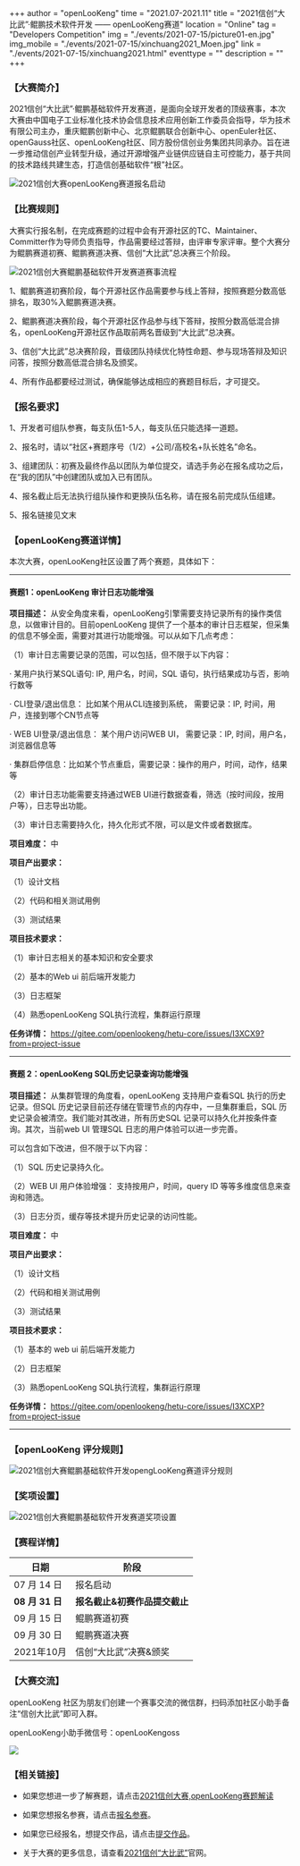 +++
author = "openLooKeng"
time = "2021.07-2021.11" 
title = "2021信创“大比武”·鲲鹏技术软件开发 —— openLooKeng赛道" 
location = "Online" 
tag = "Developers Competition"
img = "./events/2021-07-15/picture01-en.jpg" 
img_mobile = "./events/2021-07-15/xinchuang2021_Moen.jpg" 
link = "./events/2021-07-15/xinchuang2021.html"
eventtype = ""
description = ""
+++

### <b>【大赛简介】</b>

2021信创“大比武”·鲲鹏基础软件开发赛道，是面向全球开发者的顶级赛事，本次大赛由中国电子工业标准化技术协会信息技术应用创新工作委员会指导，华为技术有限公司主办，重庆鲲鹏创新中心、北京鲲鹏联合创新中心、openEuler社区、openGauss社区、openLooKeng社区、同方股份信创业务集团共同承办。旨在进一步推动信创产业转型升级，通过开源增强产业链供应链自主可控能力，基于共同的技术路线共建生态，打造信创基础软件“根”社区。

<img src="./picture01-en.jpg" alt="2021信创大赛openLooKeng赛道报名启动">

### <b>【比赛规则】</b>

大赛实行报名制，在完成赛题的过程中会有开源社区的TC、Maintainer、Committer作为导师负责指导，作品需要经过答辩，由评审专家评审。整个大赛分为鲲鹏赛道初赛、鲲鹏赛道决赛、信创“大比武”总决赛三个阶段。

<img src="./picture02.png" alt="2021信创大赛鲲鹏基础软件开发赛道赛事流程">

1、鲲鹏赛道初赛阶段，每个开源社区作品需要参与线上答辩，按照赛题分数高低排名，取30%入鲲鹏赛道决赛。 

2、鲲鹏赛道决赛阶段，每个开源社区作品参与线下答辩，按照分数高低混合排名，openLooKeng开源社区作品取前两名晋级到“大比武”总决赛。

3、信创“大比武”总决赛阶段，晋级团队持续优化特性命题、参与现场答辩及知识问答，按照分数高低混合排名及颁奖。

4、所有作品都要经过测试，确保能够达成相应的赛题目标后，才可提交。

### <b>【报名要求】</b>

1、开发者可组队参赛，每支队伍1-5人，每支队伍只能选择一道题。

2、报名时，请以“社区+赛题序号（1/2）+公司/高校名+队长姓名”命名。

3、组建团队：初赛及最终作品以团队为单位提交，请选手务必在报名成功之后，在“我的团队”中创建团队或加入已有团队。

4、报名截止后无法执行组队操作和更换队伍名称，请在报名前完成队伍组建。

5、报名链接见文末

### <b>【openLooKeng赛道详情】</b>

本次大赛，openLooKeng社区设置了两个赛题，具体如下：

---

#### <b>赛题1：openLooKeng 审计日志功能增强</b>

<b>项目描述：</b>
从安全角度来看，openLooKeng引擎需要支持记录所有的操作类信息，以做审计目的。目前openLooKeng 提供了一个基本的审计日志框架，但采集的信息不够全面，需要对其进行功能增强。可以从如下几点考虑：

（1）审计日志需要记录的范围，可以包括，但不限于以下内容：

· 某用户执行某SQL语句: IP, 用户名，时间，SQL 语句，执行结果成功与否，影响行数等

· CLI登录/退出信息： 比如某个用从CLI连接到系统， 需要记录：IP, 时间，用户，连接到哪个CN节点等

· WEB UI登录/退出信息： 某个用户访问WEB UI， 需要记录：IP, 时间，用户名，浏览器信息等

· 集群启停信息：比如某个节点重启，需要记录：操作的用户，时间，动作，结果等

（2）审计日志功能需要支持通过WEB UI进行数据查看，筛选（按时间段，按用户等），日志导出功能。

（3）审计日志需要持久化，持久化形式不限，可以是文件或者数据库。

<b>项目难度：</b> 中

<b>项目产出要求：</b> 

（1）设计文档

（2）代码和相关测试用例

（3）测试结果

<b>项目技术要求：</b> 

（1）审计日志相关的基本知识和安全要求

（2）基本的Web ui 前后端开发能力

（3）日志框架

（4）熟悉openLooKeng SQL执行流程，集群运行原理

<b>任务详情：</b> 
<https://gitee.com/openlookeng/hetu-core/issues/I3XCX9?from=project-issue>


---

#### <b>赛题 2：openLooKeng SQL历史记录查询功能增强</b>

<b>项目描述：</b>
从集群管理的角度看，openLooKeng 支持用户查看SQL 执行的历史记录。但SQL 历史记录目前还存储在管理节点的内存中，一旦集群重启，SQL 历史记录会被清空。我们能对其改进，所有历史SQL 记录可以持久化并按条件查询。其次，当前web UI 管理SQL 日志的用户体验可以进一步完善。

可以包含如下改进，但不限于以下内容：

（1）SQL 历史记录持久化。

（2）WEB UI 用户体验增强： 支持按用户，时间，query ID 等等多维度信息来查询和筛选。

（3）日志分页，缓存等技术提升历史记录的访问性能。

<b>项目难度：</b> 中

<b>项目产出要求：</b> 

（1）设计文档

（2）代码和相关测试用例

（3）测试结果

<b>项目技术要求：</b> 

（1）基本的 web ui 前后端开发能力

（2）日志框架

（3）熟悉openLooKeng SQL执行流程，集群运行原理

<b>任务详情：</b> 
<https://gitee.com/openlookeng/hetu-core/issues/I3XCXP?from=project-issue>


---
### <b>【openLooKeng 评分规则】</b>

<img src="./picture04.png" alt="2021信创大赛鲲鹏基础软件开发opengLooKeng赛道评分规则">

### <b>【奖项设置】</b>

<img src="./picture03.png" alt="2021信创大赛鲲鹏基础软件开发赛道奖项设置">

### <b>【赛程详情】</b>

| 日期                     | 阶段                                     |
| -------------------------| ---------------------------------------- |
| 07 月 14 日               | 报名启动                            |
| **08 月 31 日**               | **报名截止&初赛作品提交截止** |
| 09 月 15 日               | 鲲鹏赛道初赛                       |
| 09 月 30 日               | 鲲鹏赛道决赛                        |
| 2021年10月 | 信创“大比武”决赛&颁奖                     |

### <b>【大赛交流】</b>

openLooKeng 社区为朋友们创建一个赛事交流的微信群，扫码添加社区小助手备注“信创大比武”即可入群。

openLooKeng小助手微信号：openLooKengoss

<img src="./openlookengoss.jpg">

### <b>【相关链接】</b>

* 如果您想进一步了解赛题，请点击[2021信创大赛,openLooKeng赛题解读](https://www.bilibili.com/video/BV12V411p79d)

* 如果您想报名参赛，请点击[报名参赛](https://competition.huaweicloud.com/information/1000041535/circumstance)。

* 如果您已经报名，想提交作品，请点击[提交作品](https://competition.huaweicloud.com/information/1000041535/submission)。

* 关于大赛的更多信息，请查看[2021信创“大比武”](https://www.hikunpeng.com/activities/xinchuang2021)官网。

